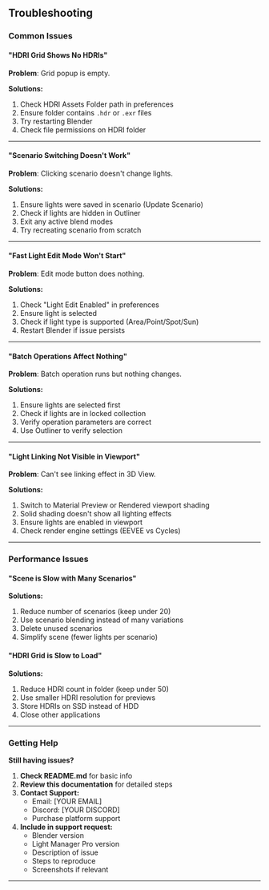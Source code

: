 ## Troubleshooting

### Common Issues

#### "HDRI Grid Shows No HDRIs"

**Problem**: Grid popup is empty.

**Solutions:**
1. Check HDRI Assets Folder path in preferences
2. Ensure folder contains `.hdr` or `.exr` files
3. Try restarting Blender
4. Check file permissions on HDRI folder

---

#### "Scenario Switching Doesn't Work"

**Problem**: Clicking scenario doesn't change lights.

**Solutions:**
1. Ensure lights were saved in scenario (Update Scenario)
2. Check if lights are hidden in Outliner
3. Exit any active blend modes
4. Try recreating scenario from scratch

---

#### "Fast Light Edit Mode Won't Start"

**Problem**: Edit mode button does nothing.

**Solutions:**
1. Check "Light Edit Enabled" in preferences
2. Ensure light is selected
3. Check if light type is supported (Area/Point/Spot/Sun)
4. Restart Blender if issue persists

---

#### "Batch Operations Affect Nothing"

**Problem**: Batch operation runs but nothing changes.

**Solutions:**
1. Ensure lights are selected first
2. Check if lights are in locked collection
3. Verify operation parameters are correct
4. Use Outliner to verify selection

---

#### "Light Linking Not Visible in Viewport"

**Problem**: Can't see linking effect in 3D View.

**Solutions:**
1. Switch to Material Preview or Rendered viewport shading
2. Solid shading doesn't show all lighting effects
3. Ensure lights are enabled in viewport
4. Check render engine settings (EEVEE vs Cycles)

---

### Performance Issues

#### "Scene is Slow with Many Scenarios"

**Solutions:**
1. Reduce number of scenarios (keep under 20)
2. Use scenario blending instead of many variations
3. Delete unused scenarios
4. Simplify scene (fewer lights per scenario)

#### "HDRI Grid is Slow to Load"

**Solutions:**
1. Reduce HDRI count in folder (keep under 50)
2. Use smaller HDRI resolution for previews
3. Store HDRIs on SSD instead of HDD
4. Close other applications

---

### Getting Help

**Still having issues?**

1. **Check README.md** for basic info
2. **Review this documentation** for detailed steps
3. **Contact Support:**
   - Email: [YOUR EMAIL]
   - Discord: [YOUR DISCORD]
   - Purchase platform support
4. **Include in support request:**
   - Blender version
   - Light Manager Pro version
   - Description of issue
   - Steps to reproduce
   - Screenshots if relevant

---
